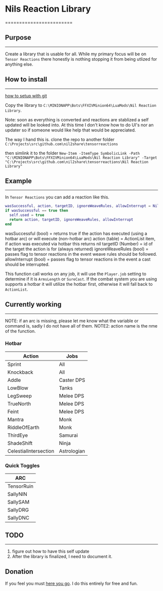# Nils Reaction Library

========================

## Purpose

---------------
Create a library that is usable for all.  While my primary focus will be on `Tensor Reactions` there honestly is nothing stopping it from being utlized for anything else.

## How to install

---------------

[how to setup with git](https://github.com/nil2share/tensorreactions/wiki/How-to-setup-git-for-easier-updates)

Copy the library to `C:\MINIONAPP\Bots\FFXIVMinion64\LuaMods\Nil Reaction Library`.

Note: soon as everything is converted and reactions are stablized a self updated will be looked into.  At this time I don't know how to do UI's nor an updater so if someone would like help that would be appreciated.

The way I hand this is. clone the repo to another folder `C:\Projects\src\github.com\nil2share\tensorreactions`

then simlink it to the folder
`New-Item -ItemType SymbolicLink -Path "C:\MINIONAPP\Bots\FFXIVMinion64\LuaMods\Nil Reaction Library" -Target "C:\Projects\src\github.com\nil2share\tensorreactions\Nil Reaction Library"`

## Example

---------------

In `Tensor Reactions` you can add a reaction like this.

```LUA
wasSuccessful, action, targetID, ignoreWeaveRules, allowInterrupt = NilsReactionLibrary.Combat.Actions.Knockback()
if wasSuccessful == true then
  self.used = true
  return action, targetID, ignoreWeaveRules, allowInterrupt
end
```

wasSuccessful (bool) = returns true if the action has executed (using a hotbar arc) or will execute (non-hotbar arc)
action (table) = ActionList item, if action was executed via hotbar this returns nil
targetID (Number) = id of the target the action is for (always returned)
ignoreWeaveRules (bool) = passes flag to tensor reactions in the event weave rules should be followed.
allowInterrupt (bool) = passes flag to tensor reactions in the event a cast should be interrupted.

This function call works on any job, it will use the `Player.job` setting to determine if it is `ArmsLength` or `SureCast`.  If the combat system you are using supports a hotbar it will utilize the hotbar first, otherwise it will fall back to `ActionList`.

## Currently working

---------------

NOTE: if an arc is missing, please let me know what the variable or command is, sadly I do not have all of them.
NOTE2: action name is the nme of the function.

### Hotbar

| Action | Jobs |
|---|---|
| Sprint | All |
| Knockback | All |
| Addle | Caster DPS |
| LowBlow | Tanks |
| LegSweep | Melee DPS |
| TrueNorth | Melee DPS |
| Feint | Melee DPS |
| Mantra | Monk |
| RiddleOfEarth | Monk |
| ThirdEye | Samurai |
| ShadeShift | Ninja |
| CelestialIntersection | Astrologian |

### Quick Toggles

| ARC |
|---|
| TensorRuin |
| SallyNIN |
| SallySAM |
| SallyDRG |
| SallyDNC |

## TODO

---------------

1. figure out how to have this self update
2. After the library is finalized, I need to document it.

## Donation

If you feel you must [here you go](https://www.patreon.com/nil2share).  I do this entirely for free and fun.
